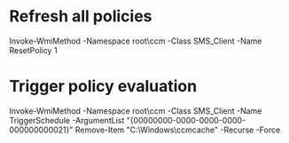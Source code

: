 # Refresh all policies
Invoke-WmiMethod -Namespace root\ccm -Class SMS_Client -Name ResetPolicy 1
# Trigger policy evaluation
Invoke-WmiMethod -Namespace root\ccm -Class SMS_Client -Name TriggerSchedule -ArgumentList "{00000000-0000-0000-0000-000000000021}"
Remove-Item "C:\Windows\ccmcache" -Recurse -Force
